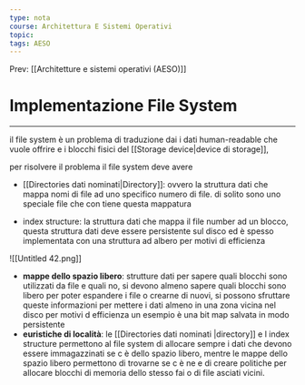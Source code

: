 ```yaml
---
type: nota
course: Architettura E Sistemi Operativi
topic: 
tags: AESO
---
```


Prev: [[Architetture e sistemi operativi (AESO)]]

# Implementazione File System
---


il file system è un problema di traduzione dai i dati human-readable che vuole offrire e i blocchi fisici del [[Storage device|device di storage]],

per risolvere il problema il file system deve avere

- [[Directories dati nominati|Directory]]: ovvero la struttura dati che mappa nomi di file ad uno specifico numero di file. di solito sono uno speciale file che con tiene questa mappatura

- index structure: la struttura dati che mappa il file number ad un blocco, questa struttura dati deve essere persistente sul disco ed è spesso implementata con una struttura ad albero per motivi di efficienza

![[Untitled 42.png]]

- **mappe dello spazio libero**: strutture dati per sapere quali blocchi sono utilizzati da file e quali no, si devono almeno sapere quali blocchi sono libero per poter espandere i file o crearne di nuovi, si possono sfruttare queste informazioni per mettere i dati almeno in una zona vicina nel disco per motivi d efficienza un esempio è una bit map salvata in modo persistente
- **euristiche di località**:  le [[Directories dati nominati |directory]] e l index structure permettono al file system di allocare sempre i dati che devono essere immagazzinati se c è dello spazio libero, mentre le mappe dello spazio libero permettono di trovarne se c è ne e di creare politiche per allocare blocchi di memoria dello stesso fai  o di file asciati vicini.